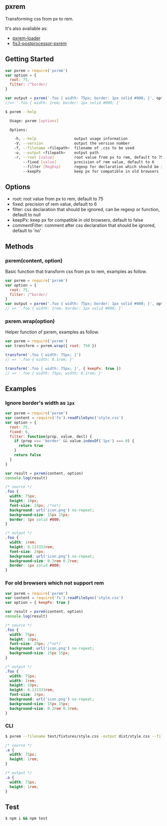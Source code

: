 ## pxrem

Transforming css from px to rem.

It's also avaliable as:

- [pxrem-loader](https://github.com/cupools/pxrem-loader)
- [fis3-postprocessor-pxrem](https://github.com/cupools/fis3-postprocessor-pxrem)

## Getting Started

```js
var pxrem = require('pxrem')
var option = {
  root: 75,
  filter: /^border/
}

var output = pxrem('.foo { width: 75px; border: 1px solid #000; }', option)
//=> '.foo { width: 1rem; border: 1px solid #000; }'
```

```bash
$ pxrem --help

  Usage: pxrem [options]

  Options:

    -h, --help                 output usage information
    -V, --version              output the version number
    -f, --filename <filepath>  filename of .css to be used
    -o, --output <filepath>    output path
    -r, --root [value]         root value from px to rem, default to 75
        --fixed [value]        precision of rem value, default to 6
        --filter [RegExp]      regexp for declaration which should be ignored
        --keepPx               keep px for compatible in old browsers
```

## Options

- root: root value from px to rem, default to 75
- fixed: precision of rem value, default to 6
- filter: css declaration that should be ignored, can be regexp or function, default to null
- keepPx: keep px for compatible in old browsers, default to false
- commentFilter: comment after css declaration that should be ignored, default to 'no'

## Methods

### pxrem(content, option)
Basic function that transform css from px to rem, examples as follow.

```js
var pxrem = require('pxrem')
var option = {
  root: 75,
  filter: /^border/
}
var output = pxrem('.foo { width: 75px; border: 1px solid #000; }', option)
// => '.foo { width: 1rem; border: 1px solid #000; }'
```


### pxrem.wrap(option)
Helper function of pxrem, examples as follow.

```js
var pxrem = require('pxrem')
var transform = pxrem.wrap({ root: 750 })

transform('.foo { width: 75px; }')
// => '.foo { width: 0.1rem; }'

transform('.foo { width: 75px; }', { keepPx: true })
// => '.foo { width: 75px; width: 0.1rem; }'
```

## Examples

### Ignore border's width as `1px`

```js
var pxrem = require('pxrem')
var content = require('fs').readFileSync('style.css')
var option = {
  root: 75,
  fixed: 6,
  filter: function(prop, value, decl) {
    if (prop === 'border' && value.indexOf('1px') === 0) {
      return true
    }
    return false
  }
}

var result = pxrem(content, option)
console.log(result)
```

```css
/* source */
.foo {
  width: 75px;
  height: 10px;
  font-size: 24px; /*no*/
  background: url('icon.png') no-repeat;
  background-size: 15px 15px;
  border: 1px solid #000;
}

/* output */
.foo {
  width: 1rem;
  height: 0.133333rem;
  font-size: 24px;
  background: url('icon.png') no-repeat;
  background-size: 0.2rem 0.2rem;
  border: 1px solid #000;
}
```

### For old browsers which not support rem

```js
var pxrem = require('pxrem')
var content = require('fs').readFileSync('style.css')
var option = { keepPx: true }

var result = pxrem(content, option)
console.log(result)
```

```css
/* source */
.foo {
  width: 75px;
  height: 10px;
  font-size: 24px; /*no*/
  background: url('icon.png') no-repeat;
  background-size: 15px 15px;
}

/* output */
.foo {
  width: 75px;
  width: 1rem;
  height: 10px;
  height: 0.133333rem;
  font-size: 24px;
  background: url('icon.png') no-repeat;
  background-size: 15px 15px;
  background-size: 0.2rem 0.2rem;
}
```

### CLI

```bash
$ pxrem --filename test/fixtures/style.css -output dist/style.css --filter width
```

```css
/* source */
.a {
  width: 75px;
  height: 1rem;
}

/* output */
.a {
  width: 75px;
  height: 1rem;
}
```

## Test

```bash
$ npm i && npm test
```
